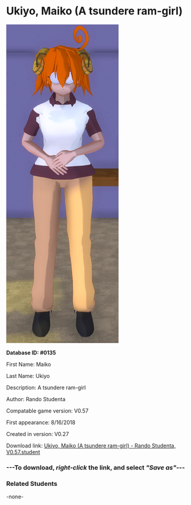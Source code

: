 # Ukiyo, Maiko (A tsundere ram-girl)

<img src="../../Files/Images/Ukiyo, Maiko (A tsundere ram-girl).png" title="Ukiyo, Maiko (A tsundere ram-girl) - Rando Studenta, V0.57">

**Database ID: #0135**

First Name: Maiko

Last Name: Ukiyo

Description: A tsundere ram-girl

Author: Rando Studenta

Compatable game version: V0.57

First appearance: 8/16/2018

Created in version: V0.27

Download link: <a href="https://raw.githubusercontent.com/Arbiter1223/Daigaku-Gurashi-Custom-Students/master/Files/Student%20Files/Ukiyo%2C%20Maiko%20(A%20tsundere%20ram-girl)%20-%20Rando%20Studenta%2C%20V0.57.student">Ukiyo, Maiko (A tsundere ram-girl) - Rando Studenta, V0.57.student</a>

### ---**To download, _right-click_ the link, and select _"Save as"_**---

### Related Students

-none-
